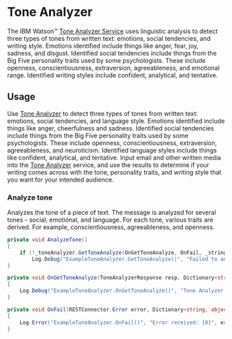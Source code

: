 # Tone Analyzer

The IBM Watson™ [Tone Analyzer Service][tone-analyzer] uses linguistic analysis to detect three types of tones from written text: emotions, social tendencies, and writing style. Emotions identified include things like anger, fear, joy, sadness, and disgust. Identified social tendencies include things from the Big Five personality traits used by some psychologists. These include openness, conscientiousness, extraversion, agreeableness, and emotional range. Identified writing styles include confident, analytical, and tentative.

## Usage
Use [Tone Analyzer][tone-analyzer] to detect three types of tones from written text: emotions, social tendencies, and language style. Emotions identified include things like anger, cheerfulness and sadness. Identified social tendencies include things from the Big Five personality traits used by some psychologists. These include openness, conscientiousness, extraversion, agreeableness, and neuroticism. Identified language styles include things like confident, analytical, and tentative. Input email and other written media into the [Tone Analyzer][tone-analyzer] service, and use the results to determine if your writing comes across with the tone, personality traits, and writing style that you want for your intended audience.

### Analyze tone
Analyzes the tone of a piece of text. The message is analyzed for several tones - social, emotional, and language. For each tone, various traits are derived. For example, conscientiousness, agreeableness, and openness.
```cs
private void AnalyzeTone()
{
    if (!_toneAnalyzer.GetToneAnalyze(OnGetToneAnalyze, OnFail, _stringToTestTone))
        Log.Debug("ExampleToneAnalyzer.GetToneAnalyze()", "Failed to analyze!");
}

private void OnGetToneAnalyze(ToneAnalyzerResponse resp, Dictionary<string, object> customData)
{
    Log.Debug("ExampleToneAnalyzer.OnGetToneAnalyze()", "Tone Analyzer - Analyze Response: {0}", customData["json"].ToString());
}

private void OnFail(RESTConnector.Error error, Dictionary<string, object> customData)
{
    Log.Error("ExampleToneAnalyzer.OnFail()", "Error received: {0}", error.ToString());
}
```

[tone-analyzer]: https://console.bluemix.net/docs/services/tone-analyzer/index.html
